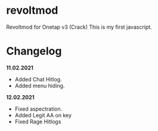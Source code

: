 # revoltmod
Revoltmod for Onetap v3 (Crack)
This is my first javascript.
# Changelog
**11.02.2021** 
  - Added Chat Hitlog.
  - Added menu hiding.

**12.02.2021** 
  - Fixed aspectration.
  - Added Legit AA on key
  - Fixed Rage Hitlogs


